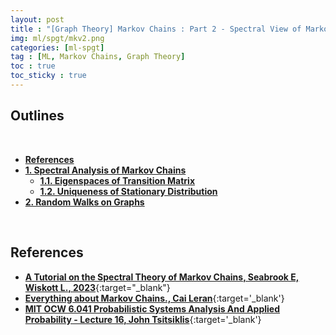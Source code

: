 ```yaml
---
layout: post
title : "[Graph Theory] Markov Chains : Part 2 - Spectral View of Markov Chains and Random Walks"
img: ml/spgt/mkv2.png
categories: [ml-spgt]  
tag : [ML, Markov Chains, Graph Theory]
toc : true
toc_sticky : true
---
```


## **Outlines** 
<br/>

- [**References**](#references)
- [**1. Spectral Analysis of Markov Chains**](#1-weak-generalization-power-of-sharp-minima)
    - [**1.1. Eigenspaces of Transition Matrix**](#21-pac-bayesian-generalization-bound)
    - [**1.2. Uniqueness of Stationary Distribution**](#22-sam-objective)
- [**2. Random Walks on Graphs**](#2-sharpness-aware-minimization-sam)

<br/>

## **References**

- [**A Tutorial on the Spectral Theory of Markov Chains, Seabrook E, Wiskott L., 2023**](https://arxiv.org/abs/2207.02296){:target="_blank"}
- [**Everything about Markov Chains., Cai Leran**](https://www.cl.cam.ac.uk/~lc647/drafts/Markov_Chains.pdf){:target='_blank'}
- [**MIT OCW 6.041 Probabilistic Systems Analysis And Applied Probability - Lecture 16, John Tsitsiklis**](https://ocw.mit.edu/courses/6-041-probabilistic-systems-analysis-and-applied-probability-fall-2010/){:target='_blank'}

<br/>
